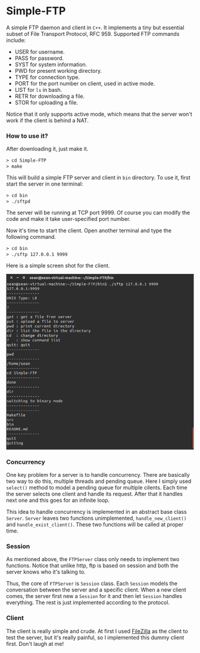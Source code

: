 # Simple-FTP
A simple FTP daemon and client in `C++`. It implements a tiny but essential subset of File Transport Protocol, RFC 959. Supported FTP commands include:

- USER for username.
- PASS for password.
- SYST for system information.
- PWD  for present working directory.
- TYPE for connection type.
- PORT for the port number on client, used in active mode.
- LIST for `ls` in bash.
- RETR for downloading a file.
- STOR for uploading a file.

Notice that it only supports active mode, which means that the server won't work if the client is behind a NAT.

### How to use it?
After downloading it, just make it.

```
> cd Simple-FTP
> make
```

This will build a simple FTP server and client in `bin` directory. To use it, first start the server in one terminal:

```
> cd bin
> ./sftpd
```

The server will be running at TCP port 9999. Of course you can modify the code and make it take user-specified port number.

Now it's time to start the client. Open another terminal and type the following command.

```
> cd bin
> ./sftp 127.0.0.1 9999
```

Here is a simple screen shot for the client.
<div style="margin: 0 auto">
<img src="img/client.png" align="middle"/>
</div>

### Concurrency
One key problem for a server is to handle concurrency. There are basically two way to do this, multiple threads and pending queue. Here I simply used `select()` method to model a pending queue for multiple cilents. Each time the server selects one client and handle its request. After that it handles next one and this goes for an infinite loop.

This idea to handle concurrency is implemented in an abstract base class `Server`. `Server` leaves two functions unimplemented, `handle_new_client()` and `handle_exist_client()`. These two functions will be called at proper time.

### Session
As mentioned above, the `FTPServer` class only needs to implement two functions. Notice that unlike http, ftp is based on session and both the server knows who it's talking to.

Thus, the core of `FTPServer` is `Session` class. Each `Session` models the conversation between the server and a specific client. When a new client comes, the server first new a `Session` for it and then let `Session` handles everything. The rest is just implemented according to the protocol.

### Client
The client is really simple and crude. At first I used [FileZilla](https://filezilla-project.org/) as the client to test the server, but it's really painful, so I implemented this dummy client first. Don't laugh at me!

